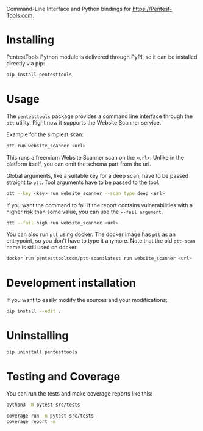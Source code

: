 Command-Line Interface and Python bindings for https://Pentest-Tools.com.

# Installing
PentestTools Python module is delivered through PyPI, so it can be installed directly via pip:
```bash
pip install pentesttools
```

# Usage
The `pentesttools` package provides a command line interface through the `ptt` utility. Right
now it supports the Website Scanner service.

Example for the simplest scan:
```bash
ptt run website_scanner <url>
```
This runs a freemium Website Scanner scan on the `<url>`. Unlike in the platform itself, you can omit the schema part from the url.

Global arguments, like a suitable key for a deep scan, have to be passed straight to `ptt`. Tool arguments have to be passed to the tool.

```bash
ptt --key <key> run website_scanner --scan_type deep <url>
```

If you want the command to fail if the report contains vulnerabilities with a higher risk than some value, you can use the `--fail argument`.

```bash
ptt --fail high run website_scanner <url>
```

You can also run `ptt` using docker. The docker image has `ptt` as an entrypoint, so you don't have to type it anymore. Note that the old `ptt-scan` name is still used on docker.

```bash
docker run pentesttoolscom/ptt-scan:latest run website_scanner <url>
```

# Development installation
If you want to easily modify the sources and your modifications:
```bash
pip install --edit .
```

# Uninstalling

```bash
pip uninstall pentesttools
```

# Testing and Coverage
You can run the tests and make coverage reports like this:
```bash
python3 -m pytest src/tests
```

```bash
coverage run -m pytest src/tests
coverage report -m
```
